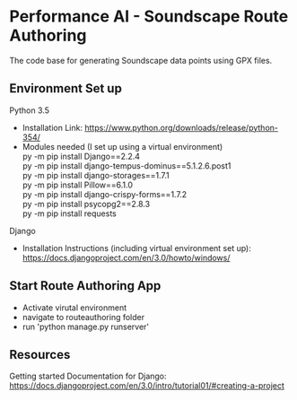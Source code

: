 # Performance AI - Soundscape Route Authoring
The code base for generating Soundscape data points using GPX files.

## Environment Set up
Python 3.5
- Installation Link:  https://www.python.org/downloads/release/python-354/
- Modules needed (I set up using a virtual environment)  
py -m pip install Django==2.2.4  
py -m pip install django-tempus-dominus==5.1.2.6.post1  
py -m pip install django-storages==1.7.1  
py -m pip install Pillow==6.1.0  
py -m pip install django-crispy-forms==1.7.2  
py -m pip install psycopg2==2.8.3  
py -m pip install requests


Django
- Installation Instructions (including virtual environment set up): https://docs.djangoproject.com/en/3.0/howto/windows/
 
## Start Route Authoring App
- Activate virutal environment
- navigate to routeauthoring folder
- run 'python manage.py runserver'

## Resources
Getting started Documentation for Django: https://docs.djangoproject.com/en/3.0/intro/tutorial01/#creating-a-project
